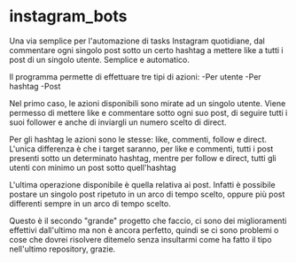 # instagram_bots
Una via semplice per l'automazione di tasks Instagram quotidiane, dal commentare ogni singolo post sotto un certo hashtag a mettere like a tutti i post di un singolo utente. Semplice e automatico.

Il programma permette di effettuare tre tipi di azioni: 
-Per utente
-Per hashtag
-Post

Nel primo caso, le azioni disponibili sono mirate ad un singolo utente.
Viene permesso di mettere like e commentare sotto ogni suo post, di seguire tutti i suoi follower e anche di inviargli un numero scelto di direct.

Per gli hashtag le azioni sono le stesse: like, commenti, follow e direct. L'unica differenza è che i target saranno, per like e commenti, tutti i post presenti sotto un determinato hashtag, mentre per follow e direct, tutti gli utenti con minimo un post sotto quell'hashtag

L'ultima operazione disponibile è quella relativa ai post. Infatti è possibile postare un singolo post ripetuto in un arco di tempo scelto, oppure più post differenti sempre in un arco di tempo scelto.

Questo è il secondo "grande" progetto che faccio, ci sono dei miglioramenti effettivi dall'ultimo ma non è ancora perfetto, quindi se ci sono problemi o cose che dovrei risolvere ditemelo senza insultarmi come ha fatto il tipo nell'ultimo repository, grazie.
